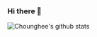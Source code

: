 ### Hi there 👋
![Chounghee's github stats](https://github-readme-stats.vercel.app/api?username=Chounghee&show_icons=true)
<!--
**Chounghee/Chounghee** is a ✨ _special_ ✨ repository because its `README.md` (this file) appears on your GitHub profile.

## Tool
사용하는 도구
![Unity](https://img.shields.io/badge/Unity-000000?style=plastic&logo=Unity&logoColor=white)
![UE4](https://img.shields.io/badge/UE4-EAEAEA?style=plastic&logo=Unreal%20Engine&logoColor=black)

Here are some ideas to get you started:

- 🔭 I’m currently working on ...
- 🌱 I’m currently learning ...
- 👯 I’m looking to collaborate on ...
- 🤔 I’m looking for help with ...
- 💬 Ask me about ...
- 📫 How to reach me: ...
- 😄 Pronouns: ...
- ⚡ Fun fact: ...
-->
